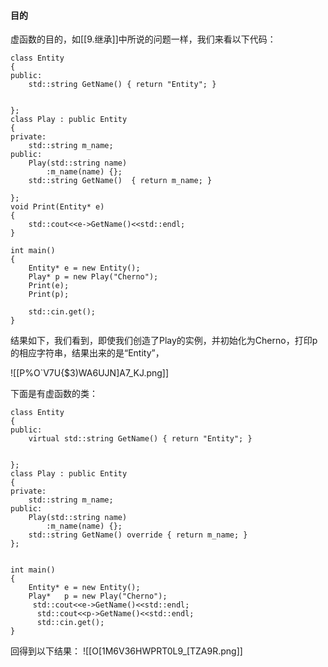 #### 目的
虚函数的目的，如[[9.继承]]中所说的问题一样，我们来看以下代码：
```
class Entity 
{
public:
	std::string GetName() { return "Entity"; }
	

};
class Play : public Entity
{
private:
	std::string m_name;
public:
	Play(std::string name) 
		:m_name(name) {};
	std::string GetName()  { return m_name; }
	
};
void Print(Entity* e)
{
	std::cout<<e->GetName()<<std::endl;
}

int main()
{
	Entity* e = new Entity();
	Play* p = new Play("Cherno");
	Print(e);
	Print(p);
	
	std::cin.get();
}

```
结果如下，我们看到，即使我们创造了Play的实例，并初始化为Cherno，打印p的相应字符串，结果出来的是“Entity”，

![[P%O`V7U{$3)WA6UJN]A7_KJ.png]]










下面是有虚函数的类：
```
class Entity 
{
public:
	virtual std::string GetName() { return "Entity"; }
	

};
class Play : public Entity
{
private:
	std::string m_name;
public:
	Play(std::string name) 
		:m_name(name) {};
	std::string GetName() override { return m_name; }
};


int main()
{
	Entity* e = new Entity();
	Play*   p = new Play("Cherno");
	 std::cout<<e->GetName()<<std::endl;
	  std::cout<<p->GetName()<<std::endl;
	  std::cin.get();
}
```
回得到以下结果：
![[O[1M6V36HWPRT0L9_[TZA9R.png]]